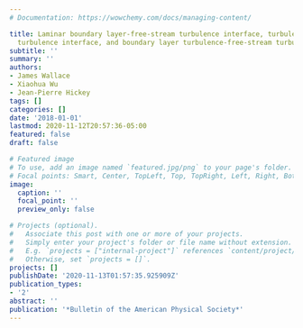 ```yaml
---
# Documentation: https://wowchemy.com/docs/managing-content/

title: Laminar boundary layer-free-stream turbulence interface, turbulent spot-free-stream
  turbulence interface, and boundary layer turbulence-free-stream turbulence interface
subtitle: ''
summary: ''
authors:
- James Wallace
- Xiaohua Wu
- Jean-Pierre Hickey
tags: []
categories: []
date: '2018-01-01'
lastmod: 2020-11-12T20:57:36-05:00
featured: false
draft: false

# Featured image
# To use, add an image named `featured.jpg/png` to your page's folder.
# Focal points: Smart, Center, TopLeft, Top, TopRight, Left, Right, BottomLeft, Bottom, BottomRight.
image:
  caption: ''
  focal_point: ''
  preview_only: false

# Projects (optional).
#   Associate this post with one or more of your projects.
#   Simply enter your project's folder or file name without extension.
#   E.g. `projects = ["internal-project"]` references `content/project/deep-learning/index.md`.
#   Otherwise, set `projects = []`.
projects: []
publishDate: '2020-11-13T01:57:35.925909Z'
publication_types:
- '2'
abstract: ''
publication: '*Bulletin of the American Physical Society*'
---
```

